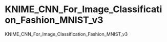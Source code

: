 # KNIME_CNN_For_Image_Classification_Fashion_MNIST_v3
KNIME_CNN_For_Image_Classification_Fashion_MNIST_v3
